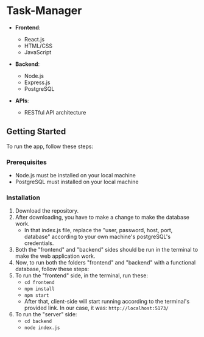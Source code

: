# Task-Manager

- **Frontend**:
  - React.js
  - HTML/CSS
  - JavaScript

- **Backend**:
  - Node.js
  - Express.js
  - PostgreSQL
  
- **APIs**:
  - RESTful API architecture


## Getting Started

To run the app, follow these steps:

### Prerequisites

- Node.js must be installed on your local machine
- PostgreSQL must installed on your local machine

### Installation

1. Download the repository.
2. After downloading, you have to make a change to make the database work.
   - In that index.js file, replace the "user, password, host, port, database" according to your own machine's postgreSQL's credentials.
4. Both the "frontend" and "backend" sides should be run in the terminal to make the web application work.
5. Now, to run both the folders "frontend" and "backend" with a functional database, follow these steps:
6. To run the "frontend" side, in the terminal, run these: 
   - ```cd frontend```
   - ```npm install```
   - ```npm start```
   - After that, client-side will start running according to the terminal's provided link. In our case, it was: ```http://localhost:5173/```
5. To run the "server" side:
   - ```cd backend```
   - ```node index.js```
